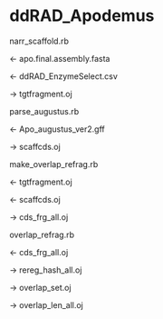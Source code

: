 # ddRAD_Apodemus

narr_scaffold.rb

<- apo.final.assembly.fasta

<- ddRAD_EnzymeSelect.csv

-> tgtfragment.oj

 
parse_augustus.rb

<- Apo_augustus_ver2.gff

-> scaffcds.oj


make_overlap_refrag.rb 

<- tgtfragment.oj

<- scaffcds.oj

-> cds_frg_all.oj

overlap_refrag.rb

<- cds_frg_all.oj

-> rereg_hash_all.oj

-> overlap_set.oj

-> overlap_len_all.oj
